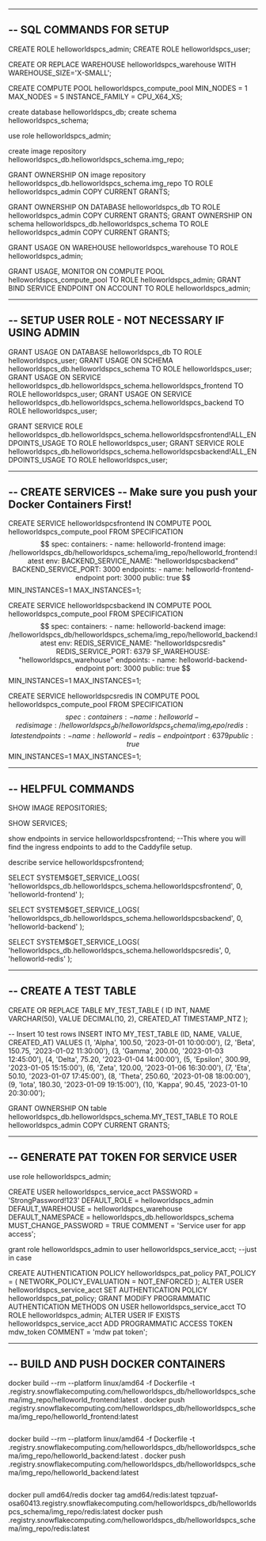 
--------------------------------------
-- SQL COMMANDS FOR SETUP
--------------------------------------
CREATE ROLE helloworldspcs_admin;
CREATE ROLE helloworldspcs_user;

CREATE OR REPLACE WAREHOUSE helloworldspcs_warehouse WITH WAREHOUSE_SIZE='X-SMALL';

CREATE COMPUTE POOL helloworldspcs_compute_pool
  MIN_NODES = 1
  MAX_NODES = 5
  INSTANCE_FAMILY = CPU_X64_XS;

create database helloworldspcs_db;
create schema helloworldspcs_schema;

use role helloworldspcs_admin;

create image repository helloworldspcs_db.helloworldspcs_schema.img_repo;

GRANT OWNERSHIP ON image repository helloworldspcs_db.helloworldspcs_schema.img_repo TO ROLE helloworldspcs_admin COPY CURRENT GRANTS;

GRANT OWNERSHIP ON DATABASE helloworldspcs_db TO ROLE helloworldspcs_admin COPY CURRENT GRANTS;
GRANT OWNERSHIP ON schema helloworldspcs_db.helloworldspcs_schema TO ROLE helloworldspcs_admin COPY CURRENT GRANTS;

GRANT USAGE ON WAREHOUSE helloworldspcs_warehouse TO ROLE helloworldspcs_admin;

GRANT USAGE, MONITOR ON COMPUTE POOL helloworldspcs_compute_pool TO ROLE helloworldspcs_admin;
GRANT BIND SERVICE ENDPOINT ON ACCOUNT TO ROLE helloworldspcs_admin;

--------------------------------------
-- SETUP USER ROLE - NOT NECESSARY IF USING ADMIN
--------------------------------------

GRANT USAGE ON DATABASE helloworldspcs_db TO ROLE helloworldspcs_user;
GRANT USAGE ON SCHEMA helloworldspcs_db.helloworldspcs_schema TO ROLE helloworldspcs_user;
GRANT USAGE ON SERVICE helloworldspcs_db.helloworldspcs_schema.helloworldspcs_frontend TO ROLE helloworldspcs_user;
GRANT USAGE ON SERVICE helloworldspcs_db.helloworldspcs_schema.helloworldspcs_backend TO ROLE helloworldspcs_user;

GRANT SERVICE ROLE helloworldspcs_db.helloworldspcs_schema.helloworldspcsfrontend!ALL_ENDPOINTS_USAGE TO ROLE helloworldspcs_user;
GRANT SERVICE ROLE helloworldspcs_db.helloworldspcs_schema.helloworldspcsbackend!ALL_ENDPOINTS_USAGE TO ROLE helloworldspcs_user;

--------------------------------------
-- CREATE SERVICES -- Make sure you push your Docker Containers First! 
--------------------------------------

CREATE SERVICE helloworldspcsfrontend
  IN COMPUTE POOL helloworldspcs_compute_pool
  FROM SPECIFICATION $$
    spec:
      containers:
      - name: helloworld-frontend
        image: /helloworldspcs_db/helloworldspcs_schema/img_repo/helloworld_frontend:latest
        env:
          BACKEND_SERVICE_NAME: "helloworldspcsbackend"
          BACKEND_SERVICE_PORT: 3000
      endpoints:
      - name: helloworld-frontend-endpoint
        port: 3000
        public: true
      $$
   MIN_INSTANCES=1
   MAX_INSTANCES=1;

  

CREATE SERVICE helloworldspcsbackend
  IN COMPUTE POOL helloworldspcs_compute_pool
  FROM SPECIFICATION $$
    spec:
      containers:
      - name: helloworld-backend
        image: /helloworldspcs_db/helloworldspcs_schema/img_repo/helloworld_backend:latest
        env:
          REDIS_SERVICE_NAME: "helloworldspcsredis"
          REDIS_SERVICE_PORT: 6379
          SF_WAREHOUSE: "helloworldspcs_warehouse"
      endpoints:
      - name: helloworld-backend-endpoint
        port: 3000
        public: true
      $$
   MIN_INSTANCES=1
   MAX_INSTANCES=1;

CREATE SERVICE helloworldspcsredis
  IN COMPUTE POOL helloworldspcs_compute_pool
  FROM SPECIFICATION $$
    spec:
      containers:
      - name: helloworld-redis
        image: /helloworldspcs_db/helloworldspcs_schema/img_repo/redis:latest
      endpoints:
      - name: helloworld-redis-endpoint
        port: 6379
        public: true
      $$
   MIN_INSTANCES=1
   MAX_INSTANCES=1;

--------------------------------------
-- HELPFUL COMMANDS
--------------------------------------

SHOW IMAGE REPOSITORIES;

SHOW SERVICES;

show endpoints in service helloworldspcsfrontend;
--This where you will find the ingress endpoints to add to the Caddyfile setup. 

describe service helloworldspcsfrontend;

SELECT SYSTEM$GET_SERVICE_LOGS(
    'helloworldspcs_db.helloworldspcs_schema.helloworldspcsfrontend',
    0,
    'helloworld-frontend'
);

SELECT SYSTEM$GET_SERVICE_LOGS(
    'helloworldspcs_db.helloworldspcs_schema.helloworldspcsbackend',
    0,
    'helloworld-backend'
);

SELECT SYSTEM$GET_SERVICE_LOGS(
    'helloworldspcs_db.helloworldspcs_schema.helloworldspcsredis',
    0,
    'helloworld-redis'
);

--------------------------------------
-- CREATE A TEST TABLE
--------------------------------------

CREATE OR REPLACE TABLE MY_TEST_TABLE (
    ID INT,
    NAME VARCHAR(50),
    VALUE DECIMAL(10, 2),
    CREATED_AT TIMESTAMP_NTZ
);

-- Insert 10 test rows
INSERT INTO MY_TEST_TABLE (ID, NAME, VALUE, CREATED_AT) VALUES
    (1, 'Alpha', 100.50, '2023-01-01 10:00:00'),
    (2, 'Beta', 150.75, '2023-01-02 11:30:00'),
    (3, 'Gamma', 200.00, '2023-01-03 12:45:00'),
    (4, 'Delta', 75.20, '2023-01-04 14:00:00'),
    (5, 'Epsilon', 300.99, '2023-01-05 15:15:00'),
    (6, 'Zeta', 120.00, '2023-01-06 16:30:00'),
    (7, 'Eta', 50.10, '2023-01-07 17:45:00'),
    (8, 'Theta', 250.60, '2023-01-08 18:00:00'),
    (9, 'Iota', 180.30, '2023-01-09 19:15:00'),
    (10, 'Kappa', 90.45, '2023-01-10 20:30:00');

GRANT OWNERSHIP ON table helloworldspcs_db.helloworldspcs_schema.MY_TEST_TABLE TO ROLE helloworldspcs_admin COPY CURRENT GRANTS;

--------------------------------------
-- GENERATE PAT TOKEN FOR SERVICE USER
--------------------------------------

use role helloworldspcs_admin;

CREATE USER helloworldspcs_service_acct
  PASSWORD = 'StrongPassword!123'
  DEFAULT_ROLE = helloworldspcs_admin
  DEFAULT_WAREHOUSE = helloworldspcs_warehouse
  DEFAULT_NAMESPACE = helloworldspcs_db.helloworldspcs_schema
  MUST_CHANGE_PASSWORD = TRUE
  COMMENT = 'Service user for app access';

grant role helloworldspcs_admin to user helloworldspcs_service_acct; --just in case

CREATE AUTHENTICATION POLICY helloworldspcs_pat_policy
 PAT_POLICY = (
    NETWORK_POLICY_EVALUATION = NOT_ENFORCED
);
ALTER USER helloworldspcs_service_acct SET AUTHENTICATION POLICY helloworldspcs_pat_policy;
GRANT MODIFY PROGRAMMATIC AUTHENTICATION METHODS ON USER helloworldspcs_service_acct
TO ROLE helloworldspcs_admin;
ALTER USER IF EXISTS helloworldspcs_service_acct ADD PROGRAMMATIC ACCESS TOKEN mdw_token
COMMENT = 'mdw pat token';


--------------------------------------
-- BUILD AND PUSH DOCKER CONTAINERS
--------------------------------------

docker build --rm --platform linux/amd64 -f Dockerfile -t <account id>.registry.snowflakecomputing.com/helloworldspcs_db/helloworldspcs_schema/img_repo/helloworld_frontend:latest .
docker push <account id>.registry.snowflakecomputing.com/helloworldspcs_db/helloworldspcs_schema/img_repo/helloworld_frontend:latest
```

```
docker build --rm --platform linux/amd64 -f Dockerfile -t <account id>.registry.snowflakecomputing.com/helloworldspcs_db/helloworldspcs_schema/img_repo/helloworld_backend:latest .
docker push <account id>.registry.snowflakecomputing.com/helloworldspcs_db/helloworldspcs_schema/img_repo/helloworld_backend:latest
```

```
docker pull amd64/redis
docker tag amd64/redis:latest tqpzuaf-osa60413.registry.snowflakecomputing.com/helloworldspcs_db/helloworldspcs_schema/img_repo/redis:latest
docker push <account id>.registry.snowflakecomputing.com/helloworldspcs_db/helloworldspcs_schema/img_repo/redis:latest
```
